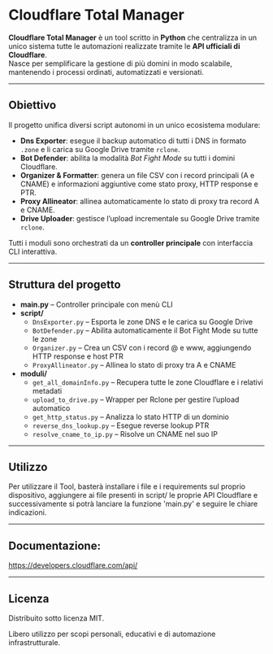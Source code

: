 # Cloudflare Total Manager 

**Cloudflare Total Manager** è un tool scritto in **Python** che centralizza in un unico sistema tutte le automazioni realizzate tramite le **API ufficiali di Cloudflare**.  
Nasce per semplificare la gestione di più domini in modo scalabile, mantenendo i processi ordinati, automatizzati e versionati.

---

## Obiettivo

Il progetto unifica diversi script autonomi in un unico ecosistema modulare:

- **Dns Exporter**: esegue il backup automatico di tutti i DNS in formato `.zone` e li carica su Google Drive tramite `rclone`.
- **Bot Defender**: abilita la modalità *Bot Fight Mode* su tutti i domini Cloudflare.
- **Organizer & Formatter**: genera un file CSV con i record principali (A e CNAME) e informazioni aggiuntive come stato proxy, HTTP response e PTR.
- **Proxy Allineator**: allinea automaticamente lo stato di proxy tra record A e CNAME.
- **Drive Uploader**: gestisce l’upload incrementale su Google Drive tramite `rclone`.

Tutti i moduli sono orchestrati da un **controller principale** con interfaccia CLI interattiva.

---

## Struttura del progetto

- **main.py** – Controller principale con menù CLI  
- **script/**
  - `DnsExporter.py` – Esporta le zone DNS e le carica su Google Drive  
  - `BotDefender.py` – Abilita automaticamente il Bot Fight Mode su tutte le zone  
  - `Organizer.py` – Crea un CSV con i record @ e www, aggiungendo HTTP response e host PTR  
  - `ProxyAllineator.py` – Allinea lo stato di proxy tra A e CNAME  
- **moduli/**
  - `get_all_domainInfo.py` – Recupera tutte le zone Cloudflare e i relativi metadati  
  - `upload_to_drive.py` – Wrapper per Rclone per gestire l’upload automatico  
  - `get_http_status.py` – Analizza lo stato HTTP di un dominio  
  - `reverse_dns_lookup.py` – Esegue reverse lookup PTR  
  - `resolve_cname_to_ip.py` – Risolve un CNAME nel suo IP  

---
## Utilizzo
Per utilizzare il Tool, basterà installare i file e i requirements sul proprio dispositivo, aggiungere ai file presenti in script/ le proprie API Cloudflare e successivamente si potrà lanciare la funzione 'main.py' e seguire le chiare indicazioni.

---
## Documentazione:
https://developers.cloudflare.com/api/

---
## Licenza
Distribuito sotto licenza MIT.

Libero utilizzo per scopi personali, educativi e di automazione infrastrutturale.
